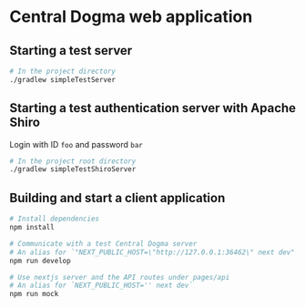 # Central Dogma web application

## Starting a test server

```sh
# In the project directory
./gradlew simpleTestServer
```

## Starting a test authentication server with Apache Shiro

Login with ID `foo` and password `bar`

```sh
# In the project root directory
./gradlew simpleTestShiroServer
```

## Building and start a client application

```sh
# Install dependencies
npm install

# Communicate with a test Central Dogma server
# An alias for `"NEXT_PUBLIC_HOST=\"http://127.0.0.1:36462\" next dev"`
npm run develop

# Use nextjs server and the API routes under pages/api
# An alias for `NEXT_PUBLIC_HOST='' next dev`
npm run mock
```
